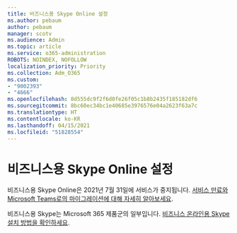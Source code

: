 ```yaml
---
title: 비즈니스용 Skype Online 설정
ms.author: pebaum
author: pebaum
manager: scotv
ms.audience: Admin
ms.topic: article
ms.service: o365-administration
ROBOTS: NOINDEX, NOFOLLOW
localization_priority: Priority
ms.collection: Adm_O365
ms.custom:
- "9002393"
- "4666"
ms.openlocfilehash: 8d555dc9f2f6d0fe26f05c1b8b2435f185182df6
ms.sourcegitcommit: 8bc60ec34bc1e40685e3976576e04a2623f63a7c
ms.translationtype: HT
ms.contentlocale: ko-KR
ms.lasthandoff: 04/15/2021
ms.locfileid: "51828554"
---
```

# <a name="set-up-skype-for-business-online"></a>비즈니스용 Skype Online 설정

비즈니스용 Skype Online은 2021년 7월 31일에 서비스가 중지됩니다. [서비스 만료와 Microsoft Teams로의 마이그레이션에 대해 자세히 알아보세요](https://docs.microsoft.com/microsoftteams/skype-for-business-online-retirement).

비즈니스용 Skype는 Microsoft 365 제품군의 일부입니다. [비즈니스 온라인용 Skype 설치 방법을 확인하세요](https://support.office.com/article/Install-Skype-for-Business-Online-8a618bc4-3fc8-4d5f-9d62-cf93a0494800). 
